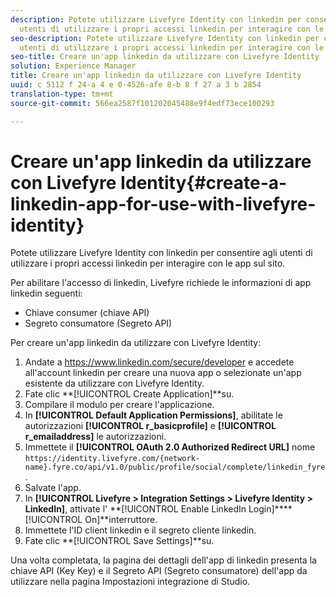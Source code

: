 ```yaml
---
description: Potete utilizzare Livefyre Identity con linkedin per consentire agli
  utenti di utilizzare i propri accessi linkedin per interagire con le app sul sito.
seo-description: Potete utilizzare Livefyre Identity con linkedin per consentire agli
  utenti di utilizzare i propri accessi linkedin per interagire con le app sul sito.
seo-title: Creare un'app linkedin da utilizzare con Livefyre Identity
solution: Experience Manager
title: Creare un'app linkedin da utilizzare con Livefyre Identity
uuid: c 5112 f 24-a 4 e 0-4526-afe 8-b 8 f 27 a 3 b 2854
translation-type: tm+mt
source-git-commit: 566ea2587f101202045488e9f4edf73ece100293

---
```



# Creare un'app linkedin da utilizzare con Livefyre Identity{#create-a-linkedin-app-for-use-with-livefyre-identity}

Potete utilizzare Livefyre Identity con linkedin per consentire agli utenti di utilizzare i propri accessi linkedin per interagire con le app sul sito.

Per abilitare l'accesso di linkedin, Livefyre richiede le informazioni di app linkedin seguenti:

* Chiave consumer (chiave API)
* Segreto consumatore (Segreto API)

Per creare un'app linkedin da utilizzare con Livefyre Identity:

1. Andate a https://www.linkedin.com/secure/developer e accedete all'account linkedin per creare una nuova app o selezionate un'app esistente da utilizzare con Livefyre Identity.
1. Fate clic **[!UICONTROL Create Application]**su.
1. Compilare il modulo per creare l'applicazione.
1. In **[!UICONTROL Default Application Permissions]**, abilitate le autorizzazioni **[!UICONTROL r_basicprofile]** e **[!UICONTROL r_emailaddress]** le autorizzazioni.
1. Immettete il **[!UICONTROL OAuth 2.0 Authorized Redirect URL]** nome `https://identity.livefyre.com/{network-name}.fyre.co/api/v1.0/public/profile/social/complete/linkedin_fyre`.
1. Salvate l'app.
1. In **[!UICONTROL Livefyre > Integration Settings > Livefyre Identity > LinkedIn]**, attivate l' **[!UICONTROL Enable LinkedIn Login]****[!UICONTROL On]**interruttore.
1. Immettete l'ID client linkedin e il segreto cliente linkedin.
1. Fate clic **[!UICONTROL Save Settings]**su.

Una volta completata, la pagina dei dettagli dell'app di linkedin presenta la chiave API (Key Key) e il Segreto API (Segreto consumatore) dell'app da utilizzare nella pagina Impostazioni integrazione di Studio.
